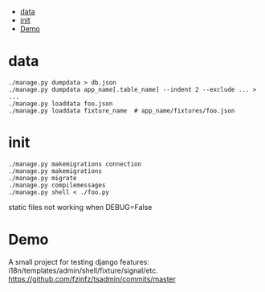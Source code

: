 <!-- TOC -->

- [data](#data)
- [init](#init)
- [Demo](#demo)

<!-- /TOC -->

# data
    ./manage.py dumpdata > db.json
    ./manage.py dumpdata app_name[.table_name] --indent 2 --exclude ... > ...
    ./manage.py loaddata foo.json
    ./manage.py loaddata fixture_name  # app_name/fixtures/foo.json

# init
    ./manage.py makemigrations connection
    ./manage.py makemigrations
    ./manage.py migrate
    ./manage.py compilemessages
    ./manage.py shell < ./foo.py

static files not working when DEBUG=False

# Demo
A small project for testing django features: i18n/templates/admin/shell/fixture/signal/etc.  
https://github.com/fzinfz/tsadmin/commits/master